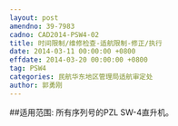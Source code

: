 ```yaml
---
layout: post
amendno: 39-7983
cadno: CAD2014-PSW4-02
title: 时间限制/维修检查-适航限制-修正/执行
date: 2014-03-11 00:00:00 +0800
effdate: 2014-03-20 00:00:00 +0800
tag: PSW4
categories: 民航华东地区管理局适航审定处
author: 郭勇刚
---
```


##适用范围:
所有序列号的PZL SW-4直升机。

